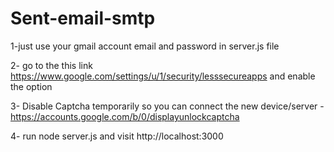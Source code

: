 # Sent-email-smtp

1-just use your gmail account email and password in server.js file


2- go to the this link https://www.google.com/settings/u/1/security/lesssecureapps and enable the option

3- Disable Captcha temporarily so you can connect the new device/server - https://accounts.google.com/b/0/displayunlockcaptcha

4- run node server.js and visit http://localhost:3000
